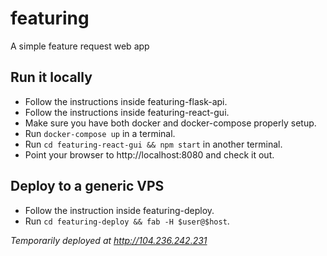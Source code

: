 # featuring
A simple feature request web app

## Run it locally

- Follow the instructions inside featuring-flask-api.
- Follow the instructions inside featuring-react-gui.
- Make sure you have both docker and docker-compose properly setup.
- Run ```docker-compose up``` in a terminal.
- Run ```cd featuring-react-gui && npm start``` in another terminal.
- Point your browser to http://localhost:8080 and check it out.

## Deploy to a generic VPS

- Follow the instruction inside featuring-deploy.
- Run ```cd featuring-deploy && fab -H $user@$host```.

*Temporarily deployed at http://104.236.242.231*
